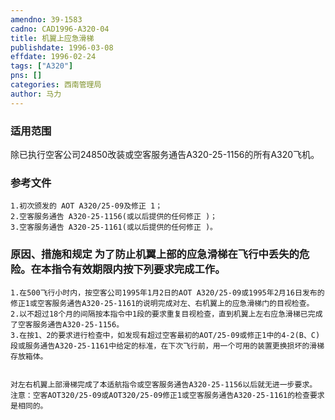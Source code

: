 ```yaml
---
amendno: 39-1583  
cadno: CAD1996-A320-04  
title: 机翼上应急滑梯  
publishdate: 1996-03-08  
effdate: 1996-02-24  
tags: ["A320"]  
pns: []  
categories: 西南管理局  
author: 马力  
---
```

  
### 适用范围  
除已执行空客公司24850改装或空客服务通告A320-25-1156的所有A320飞机。  
  
<!--more-->  
### 参考文件  
    1.初次颁发的 AOT A320/25-09及修正 1；  
    2.空客服务通告 A320-25-1156(或以后提供的任何修正 )；  
    3.空客服务通告 A320-25-1161(或以后提供的任何修正 )。  
  
### 原因、措施和规定 为了防止机翼上部的应急滑梯在飞行中丢失的危险。在本指令有效期限内按下列要求完成工作。  
    1.在500飞行小时内，按空客公司1995年1月2日的AOT A320/25-09或1995年2月16日发布的修正1或空客服务通告A320-25-1161的说明完成对左、右机翼上的应急滑梯门的目视检查。  
    2.以不超过18个月的间隔按本指令中1段的要求重复目视检查，直到机翼上左右应急滑梯已完成了空客服务通告A320-25-1156。  
    3.在按1、2的要求进行检查中，如发现有超过空客最初的AOT/25-09或修正1中的4-2(B、C)段或服务通告A320-25-1161中给定的标准，在下次飞行前，用一个可用的装置更换损坏的滑梯存放箱体。  
  
  
    对左右机翼上部滑梯完成了本适航指令或空客服务通告A320-25-1156以后就无进一步要求。     注意：空客AOT320/25-09或AOT320/25-09修正1或空客服务通告A320-25-1161的检查要求是相同的。  
